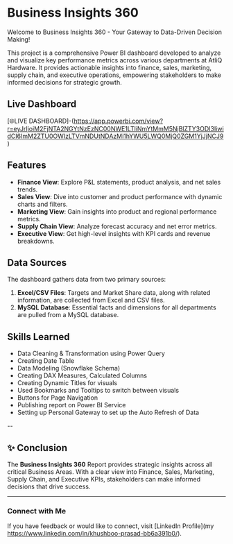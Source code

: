 # Business Insights 360

Welcome to Business Insights 360 - Your Gateway to Data-Driven Decision Making!

This project is a comprehensive Power BI dashboard developed to analyze and visualize key performance metrics across various departments at AtliQ Hardware. It provides actionable insights into finance, sales, marketing, supply chain, and executive operations, empowering stakeholders to make informed decisions for strategic growth.

## Live Dashboard
[🌐LIVE DASHBOARD]-(https://app.powerbi.com/view?r=eyJrIjoiM2FjNTA2NGYtNzEzNC00NWE1LTliNmYtMmM5NjBlZTY3ODI3IiwidCI6ImM2ZTU0OWIzLTVmNDUtNDAzMi1hYWU5LWQ0MjQ0ZGM1YjJjNCJ9)

## Features

- **Finance View**: Explore P&L statements, product analysis, and net sales trends.
- **Sales View**: Dive into customer and product performance with dynamic charts and filters.
- **Marketing View**: Gain insights into product and regional performance metrics.
- **Supply Chain View**: Analyze forecast accuracy and net error metrics.
- **Executive View**: Get high-level insights with KPI cards and revenue breakdowns.


## Data Sources

The dashboard gathers data from two primary sources:

1. **Excel/CSV Files**: Targets and Market Share data, along with related information, are collected from Excel and CSV files.
2. **MySQL Database**: Essential facts and dimensions for all departments are pulled from a MySQL database.


## Skills Learned

* Data Cleaning & Transformation using Power Query
* Creating Date Table
* Data Modeling (Snowflake Schema)
* Creating DAX Measures, Calculated Columns
* Creating Dynamic Titles for visuals
* Used Bookmarks and Tooltips to switch between visuals
* Buttons for Page Navigation
* Publishing report on Power BI Service
* Setting up Personal Gateway to set up the Auto Refresh of Data

--
## ✨ Conclusion

The **Business Insights 360** Report provides strategic insights across all critical Business Areas. 
With a clear view into Finance, Sales, Marketing, Supply Chain, and Executive KPIs, stakeholders can make informed decisions that drive success.

---

### Connect with Me

If you have feedback or would like to connect, visit [LinkedIn Profile](my https://www.linkedin.com/in/khushboo-prasad-bb6a391b0/).

